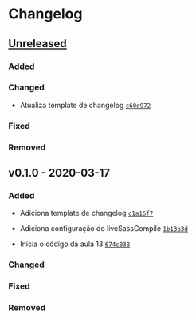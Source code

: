 # Changelog

## [Unreleased](https://github.com/borelanjo/css-basic/compare/v0.1.0...HEAD)

### Added

### Changed

- Atualiza template de changelog [`c60d972`](https://github.com/borelanjo/css-basic/commit/c60d972e102b6d5eb0a956298eb3ee6d4905e582)

### Fixed

### Removed

## v0.1.0 - 2020-03-17

### Added

- Adiciona template de changelog [`c1a16f7`](https://github.com/borelanjo/css-basic/commit/c1a16f7e5c547aca5a8225a676269445396d326d)

- Adiciona configuração do liveSassCompile [`1b13b3d`](https://github.com/borelanjo/css-basic/commit/1b13b3db8c622904c43e7208669b66672c4648d6)

- Inicia o código da aula 13 [`674c038`](https://github.com/borelanjo/css-basic/commit/674c038cda9342719e77b60df84ffd12ec7846e3)

### Changed

### Fixed

### Removed
